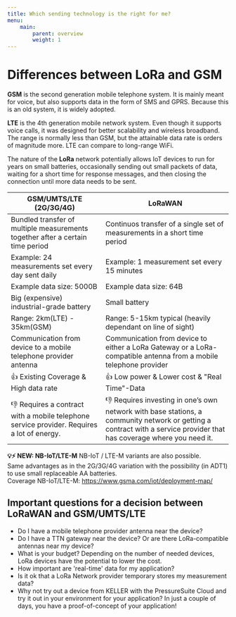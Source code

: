```yaml
---
title: Which sending technology is the right for me?
menu:
    main:
        parent: overview
        weight: 1
---
```


# Differences between LoRa and GSM

**GSM** is the second generation mobile telephone system. It is mainly meant for voice, but also supports data in the form of SMS and GPRS. Because this is an old system, it is widely adopted.

**LTE** is the 4th generation mobile network system. Even though it supports voice calls, it was designed for better scalability and wireless broadband. The range is normally less than GSM, but the attainable data rate is orders of magnitude more. LTE can compare to long-range WiFi.

The nature of the **LoRa** network potentially allows IoT devices to run for years on small batteries, occasionally sending out small packets of data, waiting for a short time for response messages, and then closing the connection until more data needs to be sent.

GSM/UMTS/LTE (2G/3G/4G)   | LoRaWAN
--------|------
| Bundled transfer of multiple measurements together after a certain time period | Continuos transfer of a single set of measurements in a short time period |
| Example: 24 measurements set every day sent daily | Example: 1 measurement set every 15 minutes |
| Example data size: 5000B  | Example data size: 64B |
| Big (expensive) industrial-grade battery | Small battery  |
| Range: 2km(LTE) - 35km(GSM) | Range: 5-15km typical (heavily dependant on line of sight) |
| Communication from device to a mobile telephone provider antenna | Communication from device to either a LoRa Gateway or a LoRa-compatible antenna from a mobile telephone provider |
| 👍 Existing Coverage & High data rate | 👍 Low power & Lower cost & "Real Time"-Data|
| 👎  Requires a contract with a mobile telephone service provider. Requires a lot of energy. | 👎 Requires investing in one’s own network with base stations, a community network or getting a contract with a service provider that has coverage where you need it. |

**💡⚡ NEW: NB-IoT/LTE-M** 
NB-IoT / LTE-M variants are also possible.  
Same advantages as in the 2G/3G/4G variation with the possibility (in ADT1) to use small replaceable AA batteries.  
Coverage NB-IoT/LTE-M: https://www.gsma.com/iot/deployment-map/

## Important questions for a decision between LoRaWAN and GSM/UMTS/LTE

- Do I have a mobile telephone provider antenna near the device?  
- Do I have a TTN gateway near the device? Or are there LoRa-compatible antennas near my device?  
- What is your budget? Depending on the number of needed devices, LoRa devices have the potential to lower the cost.  
- How important are 'real-time' data for my application?  
- Is it ok that a LoRa Network provider temporary stores my measurement data?  
- Why not try out a device from KELLER with the PressureSuite Cloud and try it out in your environment for your application? In just a couple of days, you have a proof-of-concept of your application!
